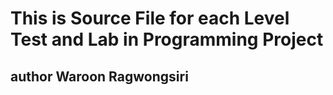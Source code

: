 # This is Source File for each Level Test and Lab in Programming Project
## author Waroon Ragwongsiri